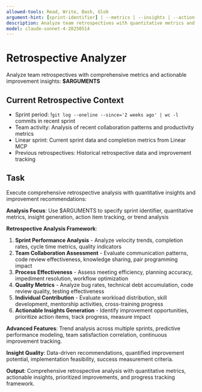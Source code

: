 ```yaml
---
allowed-tools: Read, Write, Bash, Glob
argument-hint: [sprint-identifier] | --metrics | --insights | --action-items | --trends
description: Analyze team retrospectives with quantitative metrics and actionable insights generation
model: claude-sonnet-4-20250514
---
```


# Retrospective Analyzer

Analyze team retrospectives with comprehensive metrics and actionable improvement insights: **$ARGUMENTS**

## Current Retrospective Context

- Sprint period: !`git log --oneline --since='2 weeks ago' | wc -l` commits in recent sprint
- Team activity: Analysis of recent collaboration patterns and productivity metrics
- Linear sprint: Current sprint data and completion metrics from Linear MCP
- Previous retrospectives: Historical retrospective data and improvement tracking

## Task

Execute comprehensive retrospective analysis with quantitative insights and improvement recommendations:

**Analysis Focus**: Use $ARGUMENTS to specify sprint identifier, quantitative metrics, insight generation, action item tracking, or trend analysis

**Retrospective Analysis Framework**:
1. **Sprint Performance Analysis** - Analyze velocity trends, completion rates, cycle time metrics, quality indicators
2. **Team Collaboration Assessment** - Evaluate communication patterns, code review effectiveness, knowledge sharing, pair programming impact
3. **Process Effectiveness** - Assess meeting efficiency, planning accuracy, impediment resolution, workflow optimization
4. **Quality Metrics** - Analyze bug rates, technical debt accumulation, code review quality, testing effectiveness
5. **Individual Contribution** - Evaluate workload distribution, skill development, mentorship activities, cross-training progress
6. **Actionable Insights Generation** - Identify improvement opportunities, prioritize action items, track progress, measure impact

**Advanced Features**: Trend analysis across multiple sprints, predictive performance modeling, team satisfaction correlation, continuous improvement tracking.

**Insight Quality**: Data-driven recommendations, quantified improvement potential, implementation feasibility, success measurement criteria.

**Output**: Comprehensive retrospective analysis with quantitative metrics, actionable insights, prioritized improvements, and progress tracking framework.
